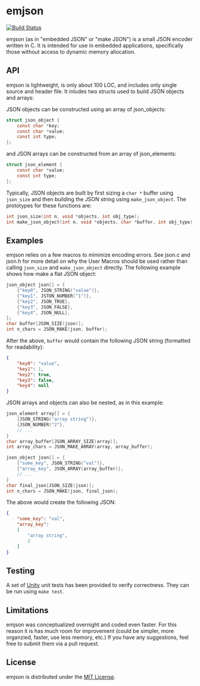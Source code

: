 # emjson
[![Build Status](https://travis-ci.org/Austinpayne/emjson.svg?branch=master)](https://travis-ci.org/Austinpayne/emjson)

emjson (as in "embedded JSON" or "make JSON") is a small JSON encoder written in C. It is intended for use in embedded applications, specifically those without access to dynamic memory allocation.

## API
emjson is lightweight, is only about 100 LOC, and includes only single source and header file. It inludes two structs used to build JSON objects and arrays:

JSON objects can be constructed using an array of json_objects:
```c
struct json_object {
    const char *key;
    const char *value;
    const int type;
};
```

and JSON arrays can be constructed from an array of json_elements:
```c
struct json_element {
    const char *value;
    const int type;
};
```

Typically, JSON objects are built by first sizing a `char *` buffer using `json_size` and then building the JSON string using `make_json_object`. The prototypes for these functions are:

```c
int json_size(int n, void *objects, int obj_type);
int make_json_object(int n, void *objects, char *buffer, int obj_type);
```

## Examples
emjson relies on a few macros to minimize encoding errors. See json.c and json.h for more detail on why the User Macros should be used rather than calling `json_size` and `make_json_object` directly. The following example shows how make a flat JSON object:

```c
json_object json[] = {
    {"key0", JSON_STRING("value")},
    {"key1", JSTON_NUMBER("1")},
    {"key2", JSON_TRUE},
    {"key3", JSON_FALSE},
    {"key4", JSON_NULL},
};
char buffer[JSON_SIZE(json)];
int n_chars = JSON_MAKE(json, buffer);
```

After the above, `buffer` would contain the following JSON string (formatted for readability):

```json
{
    "key0": "value",
    "key1": 1,
    "key2": true,
    "key3": false,
    "key4": null
}
```

JSON arrays and objects can also be nested, as in this example:

```c
json_element array[] = {
    {JSON_STRING("array string")},
    {JSON_NUMBER("2"},
    // ...
}
char array_buffer[JSON_ARRAY_SIZE(array)];
int array_chars = JSON_MAKE_ARRAY(array, array_buffer);

json_object json[] = {
    {"some_key", JSON_STRING("val")},
    {"array_key", JSON_ARRAY(array_buffer)},
    // ...
}
char final_json[JSON_SIZE(json)];
int n_chars = JSON_MAKE(json, final_json);
```

The above would create the following JSON:

```json
{
    "some_key": "val",
    "array_key":
    [
        "array string",
        2
    ]
}
```

## Testing
A set of [Unity](http://www.throwtheswitch.org/unity/) unit tests has been provided to verify correctness. They can be run using `make test`.

## Limitations
emjson was conceptualized overnight and coded even faster. For this reason it is has much room for improvement (could be simpler, more organzied, faster, use less memory, etc.) If you have any suggestions, feel free to submit them via a pull request.

## License
emjson is distributed under the [MIT License](https://opensource.org/licenses/MIT).
